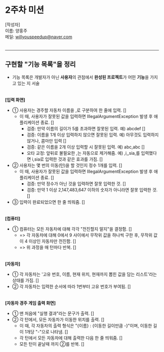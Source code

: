 # 2주차 미션

[작성자]　   
이름: 양홍주   
메일: willyouspeedup@naver.com　   
　   
***

## 구현할 "기능 목록"을 정리
- 기능 목록은 개발자가 아닌 **사용자**의 관점에서 **완성된 프로젝트**가 어떤 **기능**을 가지고 있는 지 서술

　    
**[입력 화면]**　   
- ① 사용자는 경주할 자동차 이름을 ,로 구분하여 한 줄에 입력. []　   
  - 이 때, 사용자가 잘못된 값을 입력하면 IllegalArgumentException 발생 후 애플리케이션 종료. []　    　    
    - 검증: 만약 이름의 길이가 5를 초과하면 잘못된 입력. 예) abcdef [] 　   
    - 검증: 이름을 1개 이상 입력하지 않으면 잘못된 입력. 예) 아무것도 입력하지 않거나, 콤마만 입력 [] 　   
    - 검증: 같은 이름을 2개 이상 입력할 시 잘못된 입력. 예) abc,abc [] 　   
    - 오타 교정: 앞뒤로 불필요한 ,는 자동으로 제거해줌. 예) ,i,,sia,를 입력했다면 i,sia로 입력한 것과 같은 효과를 가짐. [] 　
- ② 사용자는 몇 번의 이동(턴)을 할 것인지 정수 1개를 입력. [] 　    
  - 이 때, 사용자가 잘못된 값을 입력하면 IllegalArgumentException 발생 후 애플리케이션 종료. [] 　   
    - 검증: 만약 정수가 아닌 것을 입력하면 잘못 입력한 것. []　    
    - 검증: 만약 1 이상 2,147,483,647 이하의 숫자가 아니라면 잘못 입력한 것. []　
- ③ 입력이 완료되었으면 한 줄 띄워줌. []

　　   
**[컴퓨터]**　   
- ① 컴퓨터는 모든 자동차에 대해 각각 "전진할지 말지"을 결정함. []
  - => 각 자동차에 대해 0에서 9 사이에서 무작위 값을 하나씩 구한 후, 무작위 값이 4 이상인 자동차만 전진함. []
  - => 위 과정을 매 턴마다 반복. []

　   
**[자동차]**
- ① 각 자동차는 '고유 번호, 이름, 현재 위치, 현재까지 뽑힌 값을 담는 리스트'라는 상태를 가짐. []
- ② 각 자동차는 입력한 순서에 따라 1번부터 고유 번호가 부여됨. []

　   
**[자동차 경주 게임 출력 화면]**　   
- ① 맨 처음에 "실행 결과"라는 문구가 출력. []
- ② 각 턴에서, 모든 자동차가 이동한 위치를 출력. []
  - 이 때, 각 자동차의 출력 형식은 "{이름} : {이동한 길이만큼 -}"이며, 이동한 길이 1개당 "-"으로 나타냄. []
  - 각 턴에서 모든 자동차에 대해 출력한 다음 한 줄 띄워줌. []
  - 모든 턴이 끝날때 까지 ②를 반복. []
